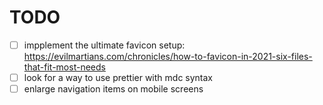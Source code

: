 # TODO

- [ ] impplement the ultimate favicon setup: https://evilmartians.com/chronicles/how-to-favicon-in-2021-six-files-that-fit-most-needs
- [ ] look for a way to use prettier with mdc syntax
- [ ] enlarge navigation items on mobile screens

